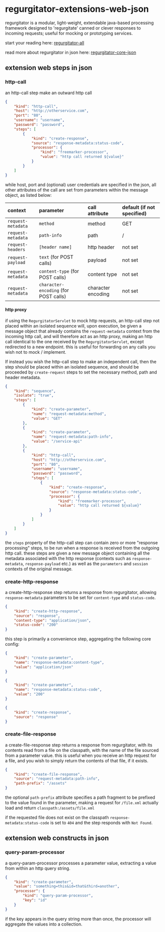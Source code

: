 # regurgitator-extensions-web-json

regurgitator is a modular, light-weight, extendable java-based processing framework designed to 'regurgitate' canned or clever responses to incoming requests; useful for mocking or prototyping services.

start your reading here: [regurgitator-all](http://github.com/talmeym/regurgitator-all#regurgitator)

read more about regurgitator in json here: [regurgitator-core-json](http://github.com/talmeym/regurgitator-core-json#json-configuration-of-regurgitator)

## extension web steps in json

### http-call 

an http-call step make an outward http call

```json
{
    "kind": "http-call",
    "host": "http://otherservice.com",
    "port": "80",
    "username": "username",
    "password": "password",
    "steps": [
        {
            "kind": "create-response",
            "source": "response-metadata:status-code",
            "processor": {
                "kind": "freemarker-processor",
                "value": "http call returned ${value}"
            }
        }
    ]
}
```

while host, port and (optional) user credentials are specified in the json, all other attributes of the call are set from parameters within the message object, as listed below:

|context|parameter|call attribute|default (if not specified)|
|:---|:---|:---|:---|
|``request-metadata``|``method``|method|GET|
|``request-metadata``|``path-info``|path|/|
|``request-headers``|``[header name]`` | http header |not set|
|``request-payload``|``text`` (for POST calls) |payload|not set|
|``request-metadata``|``content-type`` (for POST calls) |content type|not set|
|``request-metadata``|``character-encoding`` (for POST calls) |character encoding|not set|

#### http proxy

if using the ``RegurgitatorServlet`` to mock http requests, an http-call step not placed within an isolated sequence will, upon execution, be given a message object that already contains the ``request-metadata`` context from the incoming http call, and will therefore act as an http proxy, making an http call identical to the one received by the ``RegurgitatorServlet``, except redirected to a new endpoint. this is useful for forwarding on any calls you wish not to mock / implement.

If instead you wish the http-call step to make an independent call, then the step should be placed within an isolated sequence, and should be proceeded by ``create-request`` steps to set the necessary method, path and header metadata.

```json
{
    "kind": "sequence",
    "isolate": "true",
    "steps": [
        {
            "kind": "create-parameter",
            "name": "request-metadata:method",
            "value": "GET"
        },
        {
            "kind": "create-parameter",
            "name": "request-metadata:path-info",
            "value": "/service-api"
        },
        {
            "kind": "http-call",
            "host": "http://otherservice.com",
            "port": "80",
            "username": "username",
            "password": "password",
            "steps": [
                {
                    "kind": "create-response",
                    "source": "response-metadata:status-code",
                    "processor": {
                        "kind": "freemarker-processor",
                        "value": "http call returned ${value}"
                    }
                }
            ]
        }
    ]
}
```

the ``steps`` property of the http-call step can contain zero or more "response processing" steps, to be run when a response is received from the outgoing http call. these steps are given a new message object containing all the metadata associated with the http response (contexts such as ``response-metadata``, ``response-payload`` etc.) as well as the ``parameters`` and ``session`` contexts of the original message. 

### create-http-response

a create-http-response step returns a response from regurgitator, allowing ``response-metadata`` parameters to be set for ``content-type`` and ``status-code``.

```json
{
    "kind": "create-http-response",
    "source": "response",
    "content-type": "application/json",
    "status-code": "200"
}
```

this step is primarily a convenience step, aggregating the following core config:

```json
{
    "kind": "create-parameter",
    "name": "response-metadata:content-type",
    "value": "application/json"
}
```

```json
{
    "kind": "create-parameter",
    "name": "response-metadata:status-code",
    "value": "200"
}
```

```json
{
    "kind": "create-response",
    "source": "response"
}
```

### create-file-response

a create-file-response step returns a response from regurgitator, with its contents read from a file on the classpath, with the name of the file sourced from a parameter value. this is useful when you receive an http request for a file, and you wish to simply return the contents of that file, if it exists.

```json
{
    "kind": "create-file-response",
    "source": "request-metadata:path-info",
    "path-prefix": "/assets"
}
```

the optional ``path-prefix`` attribute specifies a path fragment to be prefixed to the value found in the parameter, making a request for ``/file.xml`` actually load and return ``classpath:/assets/file.xml``

if the requested file does not exist on the classpath ``response-metadata:status-code`` is set to ``404`` and the step responds with ``Not Found``.

## extension web constructs in json

### query-param-processor

a query-param-processor processes a parameter value, extracting a value from within an http query string.

```json
{
    "kind": "create-parameter",
    "value": "something=this&id=that&third=another",
    "processor": {
        "kind": "query-param-processor",
        "key": "id"
    }
}
```

if the key appears in the query string more than once, the processor will aggregate the values into a collection.
